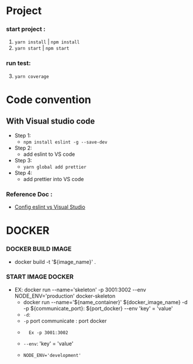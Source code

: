 
# Project
### start project :
   1. `yarn install` | `npm install`
   2. `yarn start` | `npm start`

### run test:
   3. `yarn coverage`

# Code convention
## With Visual studio code
- Step 1:
    - `npm install eslint -g --save-dev`
- Step 2:
    - add eslint to VS code
- Step 3:
    - `yarn global add prettier`
- Step 4:
    - add prettier into VS code
### Reference Doc : 
- [Config eslint vs Visual Studio](https://medium.com/@pgivens/write-cleaner-code-using-prettier-and-eslint-in-vscode-d04f63805dcd)

# DOCKER

### DOCKER BUILD IMAGE
- docker build -t '${image_name}' .

### START IMAGE DOCKER
- EX: docker run --name='skeleton' -p 3001:3002 --env NODE_ENV='production' docker-skeleton
    -  docker run --name='${name_container}' ${docker_image_name} -d -p ${communicate_port}: ${port_docker} --env 'key' = 'value'
    -   `-d`: 
    -   `-p` port communicate : port docker 
    -       Ex -p 3001:3002
    -   `--env`: 'key' = 'value'
    -     NODE_ENV='development'

